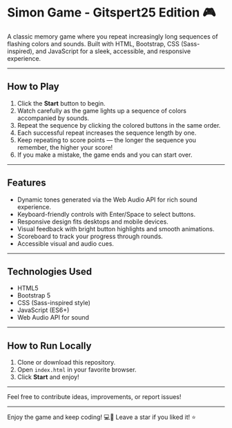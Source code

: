 # Simon Game - Gitspert25 Edition 🎮

A classic memory game where you repeat increasingly long sequences of flashing colors and sounds. Built with HTML, Bootstrap, CSS (Sass-inspired), and JavaScript for a sleek, accessible, and responsive experience.

---

## How to Play

1. Click the **Start** button to begin.
2. Watch carefully as the game lights up a sequence of colors accompanied by sounds.
3. Repeat the sequence by clicking the colored buttons in the same order.
4. Each successful repeat increases the sequence length by one.
5. Keep repeating to score points — the longer the sequence you remember, the higher your score!
6. If you make a mistake, the game ends and you can start over.

---

## Features

- Dynamic tones generated via the Web Audio API for rich sound experience.
- Keyboard-friendly controls with Enter/Space to select buttons.
- Responsive design fits desktops and mobile devices.
- Visual feedback with bright button highlights and smooth animations.
- Scoreboard to track your progress through rounds.
- Accessible visual and audio cues.

---

## Technologies Used

- HTML5
- Bootstrap 5
- CSS (Sass-inspired style)
- JavaScript (ES6+)
- Web Audio API for sound

---

## How to Run Locally

1. Clone or download this repository.
2. Open `index.html` in your favorite browser.
3. Click **Start** and enjoy!

---

Feel free to contribute ideas, improvements, or report issues!

---

Enjoy the game and keep coding! 💻🌌
Leave a star if you liked it! ⭐
